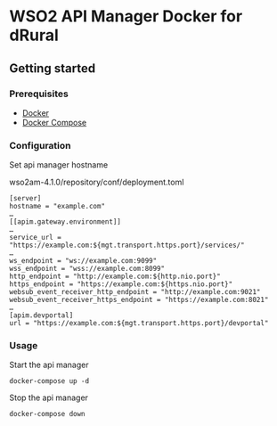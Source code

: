 # WSO2 API Manager Docker for dRural

## Getting started

### Prerequisites

- [Docker](https://docs.docker.com/engine/install/)
- [Docker Compose](https://docs.docker.com/compose/install/)

### Configuration

Set api manager hostname

wso2am-4.1.0/repository/conf/deployment.toml

```
[server]
hostname = "example.com"
…
[[apim.gateway.environment]]
…
service_url = "https://example.com:${mgt.transport.https.port}/services/"
…
ws_endpoint = "ws://example.com:9099"
wss_endpoint = "wss://example.com:8099"
http_endpoint = "http://example.com:${http.nio.port}"
https_endpoint = "https://example.com:${https.nio.port}"
websub_event_receiver_http_endpoint = "http://example.com:9021"
websub_event_receiver_https_endpoint = "https://example.com:8021"
…
[apim.devportal]
url = "https://example.com:${mgt.transport.https.port}/devportal"
```

### Usage

Start the api manager

```
docker-compose up -d
```

Stop the api manager

```
docker-compose down
```

